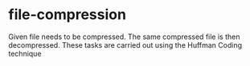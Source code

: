 # file-compression
Given file needs to be compressed. The same compressed file is then decompressed. These tasks are carried out using the Huffman Coding technique

